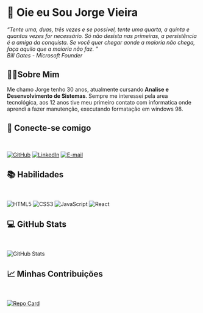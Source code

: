 # :wave: Oie eu Sou Jorge Vieira

*“Tente uma, duas, três vezes e se possível, tente uma quarta, a quinta e quantas vezes for necessário. Só não desista nas primeiras, a persistência é a amiga da conquista. Se você quer chegar aonde a maioria não chega, faça aquilo que a maioria não faz. ” 
<br>Bill Gates - Microsoft Founder*


## :standing_man:Sobre Mim

Me chamo Jorge tenho 30 anos, atualmente cursando **Analise e Desenvolvimento de Sistemas**. Sempre me interessei pela area tecnológica, aos 12 anos tive meu primeiro contato com informatica onde aprendi a fazer manutenção, executando formatação em windows 98.


## :link: Conecte-se comigo
<br>

[![GitHub](https://img.shields.io/badge/GitHub-100000?style=for-the-badge&logo=github&logoColor=white)](https://github.com/jorgelv21)
[![LinkedIn](https://img.shields.io/badge/LinkedIn-0077B5?style=for-the-badge&logo=linkedin&logoColor=white)](https://www.linkedin.com/in/jorge-vieira21/)
[![E-mail](https://img.shields.io/badge/-Email-000?style=for-the-badge&logo=microsoft-outlook&logoColor=007BFF)](mailto:jorgelv21@gmail.com)

## :books: Habilidades
<br>

![HTML5](https://img.shields.io/badge/HTML5-E34F26?style=for-the-badge&logo=html5&logoColor=white)
![CSS3](https://img.shields.io/badge/CSS3-1572B6?style=for-the-badge&logo=css3&logoColor=white)
![JavaScript](https://img.shields.io/badge/JavaScript-F7DF1E?style=for-the-badge&logo=javascript&logoColor=black)
![React](https://img.shields.io/badge/React-20232A?style=for-the-badge&logo=react&logoColor=61DAFB)

## :computer: GitHub Stats
<br>

![GitHub Stats](https://github-readme-stats.vercel.app/api?username=jorgelv21&theme=transparent&bg_color=000&border_color=30A3DC&show_icons=true&icon_color=30A3DC&title_color=E94D5F&text_color=FFF)


## :chart_with_upwards_trend: Minhas Contribuições
<br>

[![Repo Card](https://github-readme-stats.vercel.app/api/pin/?username=jorgelv21&repo=dio-lab-open-source&bg_color=000&border_color=30A3DC&show_icons=true&icon_color=30A3DC&title_color=E94D5F&text_color=FFF)](https://github.com/jorgelv21/dio-lab-open-source)